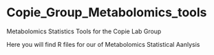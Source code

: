 # Copie_Group_Metabolomics_tools
Metabolomics Statistics Tools for the Copie Lab Group

Here you will find R files for our of Metabolomics Statistical Aanlysis
